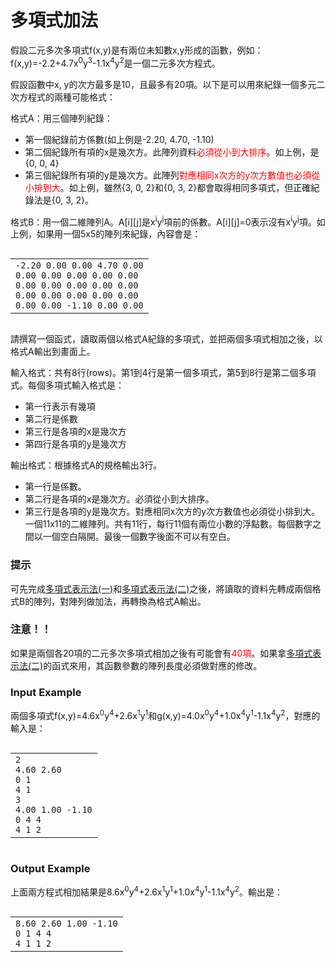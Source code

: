 # 多項式加法
<div data-step="14" data-intro="<p>描述中 <i class='fa fa-clipboard'></i> 按鈕可協助你複製到剪貼簿，並貼到本機實驗。</p> <p>若題目有特殊的字元格式，那在範例輸入/輸出測資不適用複製貼上，請務必小心</p>">
<p>假設二元多次多項式f(x,y)是有兩位未知數x,y形成的函數，例如：f(x,y)=-2.2+4.7x<sup>0</sup>y<sup>3</sup>-1.1x<sup>4</sup>y<sup>2</sup>是一個二元多次方程式。</p>
<p>假設函數中x, y的次方最多是10，且最多有20項。以下是可以用來紀錄一個多元二次方程式的兩種可能格式：</p>
<p>格式A：用三個陣列紀錄：</p>
<ul>
<li>第一個紀錄前方係數(如上例是-2.20, 4.70, -1.10)</li>
<li>第二個紀錄所有項的x是幾次方。此陣列資料<font color="red">必須從小到大排序</font>。如上例，是{0, 0, 4}</li>
<li>第三個紀錄所有項的y是幾次方。此陣列<font color="red">對應相同x次方的y次方數值也必須從小排到大</font>。如上例，雖然{3, 0, 2}和{0, 3, 2}都會取得相同多項式，但正確紀錄法是{0, 3, 2}。</li>
</ul>
<p>格式B：用一個二維陣列A。A[i][j]是x<sup>i</sup>y<sup>j</sup>項前的係數。A[i][j]=0表示沒有x<sup>i</sup>y<sup>j</sup>項。如上例，如果用一個5x5的陣列來紀錄，內容會是：</p>
<pre><code><span class="fw-code-copy-button pure-button"><i class="fa fa-clipboard"></i></span><div id="highlighter_312751" class="syntaxhighlighter nogutter  "><table border="0" cellpadding="0" cellspacing="0"><tbody><tr><td class="code"><div class="container"><div class="line number1 index0 alt2"><code class="plain">-2.20 0.00 0.00 4.70 0.00</code></div><div class="line number2 index1 alt1"><code class="plain">0.00 0.00 0.00 0.00 0.00</code></div><div class="line number3 index2 alt2"><code class="plain">0.00 0.00 0.00 0.00 0.00</code></div><div class="line number4 index3 alt1"><code class="plain">0.00 0.00 0.00 0.00 0.00</code></div><div class="line number5 index4 alt2"><code class="plain">0.00 0.00 -1.10 0.00 0.00</code></div></div></td></tr></tbody></table></div></code></pre>
<p>請撰寫一個函式，讀取兩個以格式A紀錄的多項式，並把兩個多項式相加之後，以格式A輸出到畫面上。</p>
<p>輸入格式：共有8行(rows)。第1到4行是第一個多項式，第5到8行是第二個多項式。每個多項式輸入格式是：</p>
<ul>
<li>第一行表示有幾項</li>
<li>第二行是係數</li>
<li>第三行是各項的x是幾次方</li>
<li>第四行是各項的y是幾次方</li>
</ul>
<p>輸出格式：根據格式A的規格輸出3行。</p>
<ul>
<li>第一行是係數。</li>
<li>第二行是各項的x是幾次方。必須從小到大排序。</li>
<li>第三行是各項的y是幾次方。對應相同x次方的y次方數值也必須從小排到大。
一個11x11的二維陣列。共有11行，每行11個有兩位小數的浮點數。每個數字之間以一個空白隔開。最後一個數字後面不可以有空白。</li>
</ul>
<h3 class="content-subhead">提示</h3><p>可先完成<a href="http://140.135.65.53:8800/problem/0/40432">多項式表示法(一)</a>和<a href="http://140.135.65.53:8800/problem/0/40433">多項式表示法(二)</a>之後，將讀取的資料先轉成兩個格式B的陣列，對陣列做加法，再轉換為格式A輸出。</p>
<h3 class="content-subhead">注意！！</h3><p>如果是兩個各20項的二元多次多項式相加之後有可能會有<font color="red">40項</font>。如果拿<a href="http://140.135.65.53:8800/problem/0/40433">多項式表示法(二)</a>的函式來用，其函數參數的陣列長度必須做對應的修改。</p>
<h3 class="content-subhead">Input Example</h3><p>兩個多項式f(x,y)=4.6x<sup>0</sup>y<sup>4</sup>+2.6x<sup>1</sup>y<sup>1</sup>和g(x,y)=4.0x<sup>0</sup>y<sup>4</sup>+1.0x<sup>4</sup>y<sup>1</sup>-1.1x<sup>4</sup>y<sup>2</sup>，對應的輸入是：</p>
<pre><code><span class="fw-code-copy-button pure-button"><i class="fa fa-clipboard"></i></span><div id="highlighter_189205" class="syntaxhighlighter nogutter  "><table border="0" cellpadding="0" cellspacing="0"><tbody><tr><td class="code"><div class="container"><div class="line number1 index0 alt2"><code class="plain">2</code></div><div class="line number2 index1 alt1"><code class="plain">4.60 2.60</code></div><div class="line number3 index2 alt2"><code class="plain">0 1</code></div><div class="line number4 index3 alt1"><code class="plain">4 1</code></div><div class="line number5 index4 alt2"><code class="plain">3</code></div><div class="line number6 index5 alt1"><code class="plain">4.00 1.00 -1.10</code></div><div class="line number7 index6 alt2"><code class="plain">0 4 4</code></div><div class="line number8 index7 alt1"><code class="plain">4 1 2</code></div></div></td></tr></tbody></table></div></code></pre>
<h3 class="content-subhead">Output Example</h3><p>上面兩方程式相加結果是8.6x<sup>0</sup>y<sup>4</sup>+2.6x<sup>1</sup>y<sup>1</sup>+1.0x<sup>4</sup>y<sup>1</sup>-1.1x<sup>4</sup>y<sup>2</sup>。輸出是：</p>
<pre><code><span class="fw-code-copy-button pure-button"><i class="fa fa-clipboard"></i></span><div id="highlighter_76213" class="syntaxhighlighter nogutter  "><table border="0" cellpadding="0" cellspacing="0"><tbody><tr><td class="code"><div class="container"><div class="line number1 index0 alt2"><code class="plain">8.60 2.60 1.00 -1.10</code></div><div class="line number2 index1 alt1"><code class="plain">0 1 4 4</code></div><div class="line number3 index2 alt2"><code class="plain">4 1 1 2</code></div></div></td></tr></tbody></table></div></code></pre>
</div>
